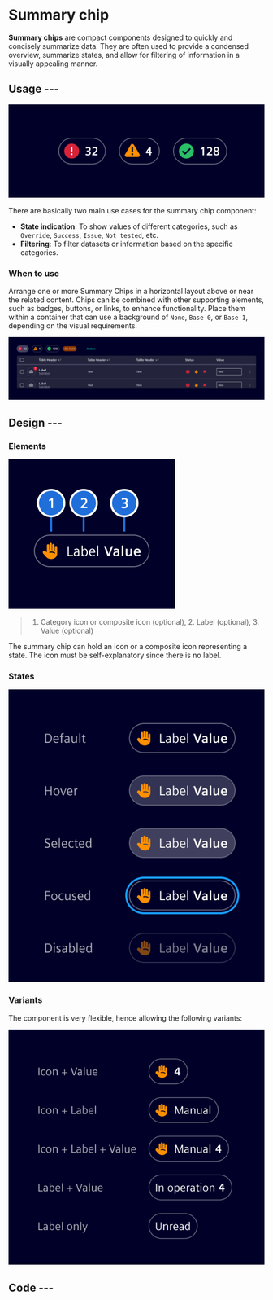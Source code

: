 # Summary chip

**Summary chips** are compact components designed to quickly and concisely summarize data.
They are often used to provide a condensed overview, summarize states, and allow for filtering of information in a visually appealing manner.

## Usage ---

![Summary chip](images/summary-chip.png)

There are basically two main use cases for the summary chip component:

- **State indication**: To show values of different categories, such as `Override`, `Success`, `Issue`, `Not tested`, etc.
- **Filtering**: To filter datasets or information based on the specific categories.

### When to use

Arrange one or more Summary Chips in a horizontal layout above or near the related content.
Chips can be combined with other supporting elements, such as badges, buttons, or links, to enhance functionality.
Place them within a container that can use a background of `None`, `Base-0`, or `Base-1`, depending on the visual requirements.

![Summary chip example](images/summary-chip-example.png)

## Design ---

### Elements

![Summary chip construction](images/summary-chip-usage-construction.png)

> 1. Category icon or composite icon (optional),  2. Label (optional),  3. Value (optional)

The summary chip can hold an icon or a composite icon representing a state.
The icon must be self-explanatory since there is no label.

### States

![Summary chip states](images/summary-chip-usage-states.png)

### Variants

The component is very flexible, hence allowing the following variants:

![Summary chip variants](images/summary-chip-usage-variants.png)

## Code ---

<si-docs-component example="si-summary-chip/si-summary-chip" height="250"></si-docs-component>

<si-docs-api component="SiSummaryChipComponent"></si-docs-api>

<si-docs-types></si-docs-types>
